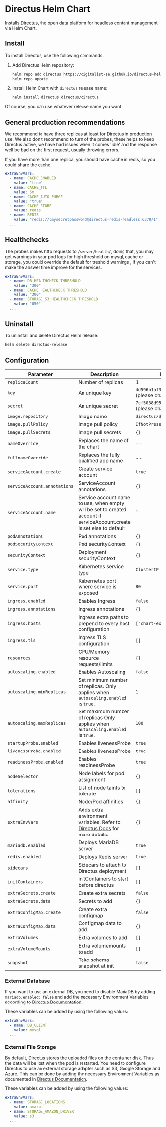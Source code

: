 # Directus Helm Chart

Installs [Directus](https://directus.io/), the open data platform for headless content management via Helm Chart.

## Install

To install Directus, use the following commands.

1. Add Directus Helm repository:

    ```sh
    helm repo add directus https://digitalist-se.github.io/directus-helm-chart
    helm repo update
    ```

2. Install Helm Chart with `directus` release name:

    ```sh
    helm install directus directus/directus
    ```

Of course, you can use whatever release name you want.

## General production recommendations

We recommend to have three replicas at least for Directus in production use.
We also don't recommend to turn of the probes, these helps to keep Directus
active, we have had issues when it comes 'idle' and the response well be bad
on the first request, usually throwing errors.

If you have more than one replica, you should have cache in redis, so you could share
the cache.

```yaml
extraEnvVars:
  - name: CACHE_ENABLED
    value: "true"
  - name: CACHE_TTL
    value: 5m
  - name: CACHE_AUTO_PURGE
    value: "true"
  - name: CACHE_STORE
    value: redis
  - name: REDIS
    value: "redis://:mysecretpassword@directus-redis-headless:6379/1"
  ...
```

## Healthchecks

The probes makes http requests to `/server/health/`, doing that, you may get
warnings in your pod logs for high threshold on mysql, cache or storage,
you could override the default for treshold warnings , if you can't make the
answer time improve for the services.

```yaml
extraEnvVars:
  - name: DB_HEALTHCHECK_THRESHOLD
    value: "300"
  - name: CACHE_HEALTHCHECK_THRESHOLD
    value: "300"
  - name: STORAGE_S3_HEALTHCHECK_THRESHOLD
    value: "850"
  ...
```

## Uninstall

To uninstall and delete Directus Helm release:

```sh
helm delete directus-release 
```

## Configuration

| Parameter | Description | Default Value |
| --- | --- | --- |
| `replicaCount`   | Number of replicas  | 1  |
| `key`   | An unique key  | `4d596b1af3e1ae23d54110da1a377c66` (please change)  |
| `secret`   | An unique secret  | `7cf5038d95dfba34178e0c120d77d75e` (please change)  |
| `image.repository`   | Image name  | `directus/directus`   |
| `image.pullPolicy`   | Image pull policy   | `IfNotPresent`|
| `image.pullSecrets`  | Image pull secrets  | `{}`   |
| `nameOverride`   | Replaces the name of the chart | -- |
| `fullnameOverride`   | Replaces the fully qualified app name  | -- |
| `serviceAccount.create`  | Create service account | `true` |
| `serviceAccount.annotations` | ServiceAccount annotations | `{}`   |
| `serviceAccount.name`| Service account name to use, when empty will be set to created account if serviceAccount.create is set else to default| `` |
| `podAnnotations` | Pod annotations | `{}`   |
| `podSecurityContext` | Pod securityContext | `{}`   |
| `securityContext`| Deployment securityContext | `{}`   |
| `service.type`   | Kubernetes service type| `ClusterIP`   |
| `service.port`   | Kubernetes port where service is exposed  | `80`   |
| `ingress.enabled`| Enables Ingress | `false`|
| `ingress.annotations`| Ingress annotations | `{}`   |
| `ingress.hosts`  | Ingress extra paths to prepend to every host configuration| `["chart-example.local"]` |
| `ingress.tls`| Ingress TLS configuration  | `[]`   |
| `resources`  | CPU/Memory resource requests/limits| `{}`   |
| `autoscaling.enabled`| Enables Autoscaling | `false`|
| `autoscaling.minReplicas`| Set minimum number of replicas. Only applies when `autoscaling.enabled` is `true`.  | `1`|
| `autoscaling.maxReplicas`| Set maximum number of replicas Only applies when `autoscaling.enabled` is `true`.   | `100`  |
| `startupProbe.enabled`| Enables livenessProbe | `true`|
| `livenessProbe.enabled`| Enables livenessProbe | `true`|
| `readinessProbe.enabled`| Enables readinessProbe | `true`|
| `nodeSelector`   | Node labels for pod assignment | `{}`   |
| `tolerations`| List of node taints to tolerate| `[]`   |
| `affinity`| Node/Pod affinities | `{}`   |
| `extraEnvVars`   | Adds extra environment variables.  Refer to [Directus Docs](https://docs.directus.io/self-hosted/config-options.html) for more details. | `{}`   |
| `mariadb.enabled`| Deploys MariaDB server | `true` |
| `redis.enabled`  | Deploys Redis server| `true` |
| `sidecars`| Sidecars to attach to Directus deployment| `[]`   |
| `initContainers`| initContainers to start before directus | `[]`   |
| `extraSecrets.create`| Create extra secrets| `false`   |
| `extraSecrets.data`| Secrets to add| `{}`   |
| `extraConfigMap.create`| Create extra configmap | `false`   |
| `extraConfigMap.data`| Configmap data to add | `{}`   |
| `extraVolumes`| Extra volumes to add | `[]`   |
| `extraVolumeMounts`| Extra volumemounts to add | `[]`   |
| `snapshot`| Take schema snapshot at init  | `false`   |

### External Database

If you want to use an external DB, you need to disable MariaDB by adding `mariadb.enabled: false` and add the necessary Environment Variables according to [Directus Documentation](https://docs.directus.io/self-hosted/config-options.html#database).

These variables can be added by using the following values:

```yaml
extraEnvVars:
  - name: DB_CLIENT
    value: mysql
  ...

```

### External File Storage

By default, Directus stores the uploaded files on the container disk.  Thus the data will be lost when the pod is restarted.  You need to configure Directus to use an external storage adapter such as S3, Google Storage and Azure.  This can be done by adding the necessary Environment Variables as documented in [Directus Documentation](https://docs.directus.io/self-hosted/config-options.html#file-storage).

These variables can be added by using the following values:

```yaml
extraEnvVars:
  - name: STORAGE_LOCATIONS
    value: amazon
  - name: STORAGE_AMAZON_DRIVER
    value: s3
  ...

```



